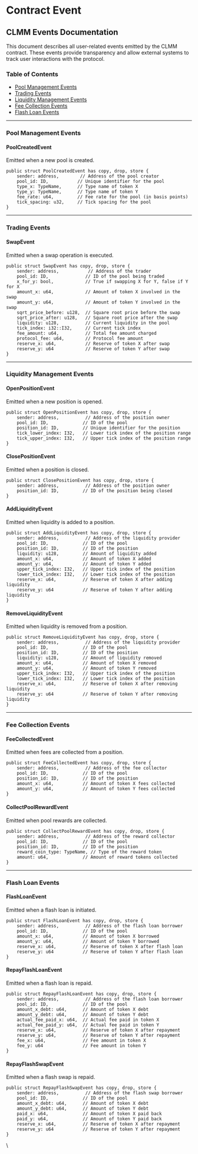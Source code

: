 # Contract Event

## CLMM Events Documentation <a href="#clmm-events-documentation" id="clmm-events-documentation"></a>

This document describes all user-related events emitted by the CLMM contract. These events provide transparency and allow external systems to track user interactions with the protocol.

### Table of Contents <a href="#table-of-contents" id="table-of-contents"></a>

* [Pool Management Events](contract-event.md#pool-management-events)
* [Trading Events](contract-event.md#trading-events)
* [Liquidity Management Events](contract-event.md#liquidity-management-events)
* [Fee Collection Events](contract-event.md#fee-collection-events)
* [Flash Loan Events](contract-event.md#flash-loan-events)

***

### Pool Management Events <a href="#pool-management-events" id="pool-management-events"></a>

#### PoolCreatedEvent <a href="#poolcreatedevent" id="poolcreatedevent"></a>

Emitted when a new pool is created.

```move
public struct PoolCreatedEvent has copy, drop, store {
    sender: address,        // Address of the pool creator
    pool_id: ID,           // Unique identifier for the pool
    type_x: TypeName,      // Type name of token X
    type_y: TypeName,      // Type name of token Y
    fee_rate: u64,         // Fee rate for the pool (in basis points)
    tick_spacing: u32,     // Tick spacing for the pool
}
```

***

### Trading Events <a href="#trading-events" id="trading-events"></a>

#### SwapEvent <a href="#swapevent" id="swapevent"></a>

Emitted when a swap operation is executed.

```move
public struct SwapEvent has copy, drop, store {
    sender: address,           // Address of the trader
    pool_id: ID,              // ID of the pool being traded
    x_for_y: bool,            // True if swapping X for Y, false if Y for X
    amount_x: u64,            // Amount of token X involved in the swap
    amount_y: u64,            // Amount of token Y involved in the swap
    sqrt_price_before: u128,  // Square root price before the swap
    sqrt_price_after: u128,   // Square root price after the swap
    liquidity: u128,          // Current liquidity in the pool
    tick_index: i32::I32,     // Current tick index
    fee_amount: u64,          // Total fee amount charged
    protocol_fee: u64,        // Protocol fee amount
    reserve_x: u64,           // Reserve of token X after swap
    reserve_y: u64            // Reserve of token Y after swap
}
```

***

### Liquidity Management Events <a href="#liquidity-management-events" id="liquidity-management-events"></a>

#### OpenPositionEvent <a href="#openpositionevent" id="openpositionevent"></a>

Emitted when a new position is opened.

```move
public struct OpenPositionEvent has copy, drop, store {
    sender: address,          // Address of the position owner
    pool_id: ID,             // ID of the pool
    position_id: ID,         // Unique identifier for the position
    tick_lower_index: I32,   // Lower tick index of the position range
    tick_upper_index: I32,   // Upper tick index of the position range
}
```

#### ClosePositionEvent <a href="#closepositionevent" id="closepositionevent"></a>

Emitted when a position is closed.

```move
public struct ClosePositionEvent has copy, drop, store {
    sender: address,          // Address of the position owner
    position_id: ID,         // ID of the position being closed
}
```

#### AddLiquidityEvent <a href="#addliquidityevent" id="addliquidityevent"></a>

Emitted when liquidity is added to a position.

```move
public struct AddLiquidityEvent has copy, drop, store {
    sender: address,          // Address of the liquidity provider
    pool_id: ID,             // ID of the pool
    position_id: ID,         // ID of the position
    liquidity: u128,         // Amount of liquidity added
    amount_x: u64,           // Amount of token X added
    amount_y: u64,           // Amount of token Y added
    upper_tick_index: I32,   // Upper tick index of the position
    lower_tick_index: I32,   // Lower tick index of the position
    reserve_x: u64,          // Reserve of token X after adding liquidity
    reserve_y: u64           // Reserve of token Y after adding liquidity
}
```

#### RemoveLiquidityEvent <a href="#removeliquidityevent" id="removeliquidityevent"></a>

Emitted when liquidity is removed from a position.

```move
public struct RemoveLiquidityEvent has copy, drop, store {
    sender: address,          // Address of the liquidity provider
    pool_id: ID,             // ID of the pool
    position_id: ID,         // ID of the position
    liquidity: u128,         // Amount of liquidity removed
    amount_x: u64,           // Amount of token X removed
    amount_y: u64,           // Amount of token Y removed
    upper_tick_index: I32,   // Upper tick index of the position
    lower_tick_index: I32,   // Lower tick index of the position
    reserve_x: u64,          // Reserve of token X after removing liquidity
    reserve_y: u64           // Reserve of token Y after removing liquidity
}
```

***

### Fee Collection Events <a href="#fee-collection-events" id="fee-collection-events"></a>

#### FeeCollectedEvent <a href="#feecollectedevent" id="feecollectedevent"></a>

Emitted when fees are collected from a position.

```move
public struct FeeCollectedEvent has copy, drop, store {
    sender: address,          // Address of the fee collector
    pool_id: ID,             // ID of the pool
    position_id: ID,         // ID of the position
    amount_x: u64,           // Amount of token X fees collected
    amount_y: u64,           // Amount of token Y fees collected
}
```

#### CollectPoolRewardEvent <a href="#collectpoolrewardevent" id="collectpoolrewardevent"></a>

Emitted when pool rewards are collected.

```move
public struct CollectPoolRewardEvent has copy, drop, store {
    sender: address,          // Address of the reward collector
    pool_id: ID,             // ID of the pool
    position_id: ID,         // ID of the position
    reward_coin_type: TypeName, // Type of the reward token
    amount: u64,             // Amount of reward tokens collected
}
```

***

### Flash Loan Events <a href="#flash-loan-events" id="flash-loan-events"></a>

#### FlashLoanEvent <a href="#flashloanevent" id="flashloanevent"></a>

Emitted when a flash loan is initiated.

```move
public struct FlashLoanEvent has copy, drop, store {
    sender: address,          // Address of the flash loan borrower
    pool_id: ID,             // ID of the pool
    amount_x: u64,           // Amount of token X borrowed
    amount_y: u64,           // Amount of token Y borrowed
    reserve_x: u64,          // Reserve of token X after flash loan
    reserve_y: u64           // Reserve of token Y after flash loan
}
```

#### RepayFlashLoanEvent <a href="#repayflashloanevent" id="repayflashloanevent"></a>

Emitted when a flash loan is repaid.

```move
public struct RepayFlashLoanEvent has copy, drop, store {
    sender: address,          // Address of the flash loan borrower
    pool_id: ID,             // ID of the pool
    amount_x_debt: u64,      // Amount of token X debt
    amount_y_debt: u64,      // Amount of token Y debt
    actual_fee_paid_x: u64,  // Actual fee paid in token X
    actual_fee_paid_y: u64,  // Actual fee paid in token Y
    reserve_x: u64,          // Reserve of token X after repayment
    reserve_y: u64,          // Reserve of token Y after repayment
    fee_x: u64,              // Fee amount in token X
    fee_y: u64               // Fee amount in token Y
}
```

#### RepayFlashSwapEvent <a href="#repayflashswapevent" id="repayflashswapevent"></a>

Emitted when a flash swap is repaid.

```move
public struct RepayFlashSwapEvent has copy, drop, store {
    sender: address,          // Address of the flash swap borrower
    pool_id: ID,             // ID of the pool
    amount_x_debt: u64,      // Amount of token X debt
    amount_y_debt: u64,      // Amount of token Y debt
    paid_x: u64,             // Amount of token X paid back
    paid_y: u64,             // Amount of token Y paid back
    reserve_x: u64,          // Reserve of token X after repayment
    reserve_y: u64           // Reserve of token Y after repayment
}
```

\
